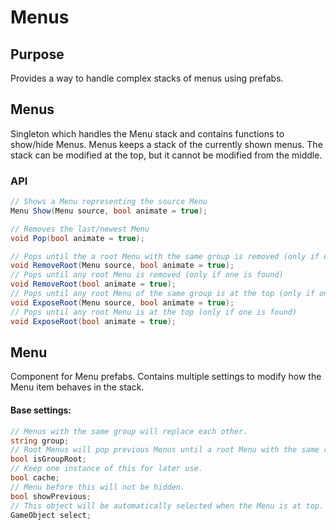 # Menus

## Purpose

Provides a way to handle complex stacks of menus using prefabs. 

## Menus

Singleton which handles the Menu stack and contains functions to show/hide Menus. Menus keeps a stack of the currently shown menus. The stack can be modified at the top, but it cannot be modified from the middle.

### API

```cs
// Shows a Menu representing the source Menu
Menu Show(Menu source, bool animate = true);

// Removes the last/newest Menu
void Pop(bool animate = true);

// Pops until the a root Menu with the same group is removed (only if one is found)
void RemoveRoot(Menu source, bool animate = true);
// Pops until any root Menu is removed (only if one is found)
void RemoveRoot(bool animate = true);
// Pops until any root Menu of the same group is at the top (only if one is found)
void ExposeRoot(Menu source, bool animate = true);
// Pops until any root Menu is at the top (only if one is found)
void ExposeRoot(bool animate = true);

```

## Menu

Component for Menu prefabs. Contains multiple settings to modify how the Menu item behaves in the stack.


#### Base settings:
```cs
// Menus with the same group will replace each other.
string group;
// Root Menus will pop previous Menus until a root Menu with the same replace group is popped (only if there is one).
bool isGroupRoot;
// Keep one instance of this for later use.
bool cache;
// Menu before this will not be hidden.
bool showPrevious;
// This object will be automatically selected when the Menu is at top.
GameObject select;
```
